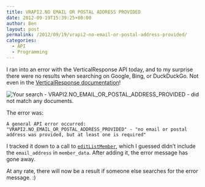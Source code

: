 ```yaml
---
title: VRAPI2.NO EMAIL OR POSTAL ADDRESS PROVIDED
date: 2012-09-19T15:39:25+00:00
author: Ben
layout: post
permalink: /2012/09/19/vrapi2-no-email-or-postal-address-provided/
categories:
  - API
  - Programming
---
```

I ran into an error with the VerticalResponse API today, and to my surprise there were no results when searching on Google, Bing, or DuckDuckGo. Not even in the [VerticalResponse documentation](http://developers.verticalresponse.com/)!

![Your search - VRAPI2.NO_EMAIL_OR_POSTAL_ADDRESS_PROVIDED - did not match any documents.](http://www.benjaminoakes.com/wp-content/uploads/2012/09/Screen-shot-2012-09-19-at-10.31.20-AM.png)

The error was:

```
A general API error occurred: "VRAPI2.NO_EMAIL_OR_POSTAL_ADDRESS_PROVIDED" - "no email or postal address was provided, but at least one is required"
```

I tracked it down to a call to [`editListMember`](http://developers.verticalresponse.com/api/soap/methods/lists/editlistmember/), which I guessed didn&#8217;t include the `email_address` in `member_data`. After adding it, the error message has gone away.

At any rate, there will now be a result if someone else searches for the error message. :)</p>
